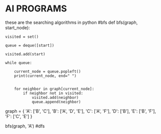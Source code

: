 

# AI PROGRAMS

these are the searching algorithms in python 
#bfs
def bfs(graph, start_node):
   
    visited = set()
    
    queue = deque([start])
   
    visited.add(start)
    
    while queue:
     
        current_node = queue.popleft()
        print(current_node, end=" ")  
        
       
        for neighbor in graph[current_node]:
            if neighbor not in visited:
                visited.add(neighbor)
                queue.append(neighbor)


graph = {
    'A': ['B', 'C'],
    'B': ['A', 'D', 'E'],
    'C': ['A', 'F'],
    'D': ['B'],
    'E': ['B', 'F'],
    'F': ['C', 'E']
}


bfs(graph, 'A')
#dfs



